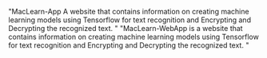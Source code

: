 "MacLearn-App A website that contains information on creating machine learning models using Tensorflow for text recognition and Encrypting and Decrypting the recognized text. " 
"MacLearn-WebApp is a website that contains information on creating machine learning models using Tensorflow for text recognition and Encrypting and Decrypting the recognized text. " 
